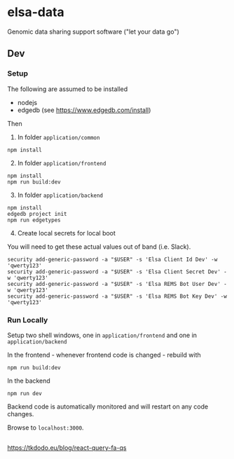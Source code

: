 # elsa-data

Genomic data sharing support software ("let your data go")

## Dev

### Setup

The following are assumed to be installed

- nodejs
- edgedb (see https://www.edgedb.com/install)

Then

1. In folder `application/common`

```shell
npm install
```

2. In folder `application/frontend`

```shell
npm install
npm run build:dev
```

3. In folder `application/backend`

```shell
npm install
edgedb project init
npm run edgetypes
```

4. Create local secrets for local boot

You will need to get these actual values out of band (i.e. Slack).

```shell
security add-generic-password -a "$USER" -s 'Elsa Client Id Dev' -w 'qwerty123'
security add-generic-password -a "$USER" -s 'Elsa Client Secret Dev' -w 'qwerty123'
security add-generic-password -a "$USER" -s 'Elsa REMS Bot User Dev' -w 'qwerty123'
security add-generic-password -a "$USER" -s 'Elsa REMS Bot Key Dev' -w 'qwerty123'
```

### Run Locally

Setup two shell windows, one in `application/frontend` and one in `application/backend`

In the frontend - whenever frontend code is changed - rebuild with

```
npm run build:dev
```

In the backend

```
npm run dev
```

Backend code is automatically monitored and will restart on any code changes.

Browse to `localhost:3000`.

##

https://tkdodo.eu/blog/react-query-fa-qs

